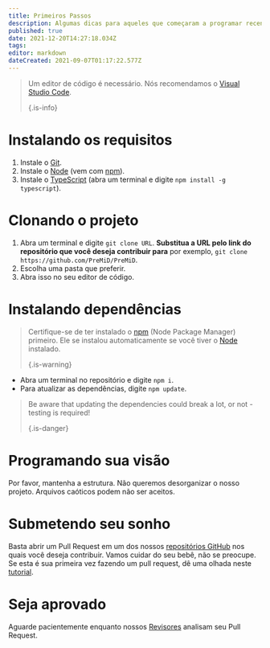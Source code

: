 ```yaml
---
title: Primeiros Passos
description: Algumas dicas para aqueles que começaram a programar recentemente
published: true
date: 2021-12-20T14:27:18.034Z
tags:
editor: markdown
dateCreated: 2021-09-07T01:17:22.577Z
---
```


> Um editor de código é necessário. Nós recomendamos o [Visual Studio Code](https://code.visualstudio.com/). 
> 
> {.is-info}

# Instalando os requisitos
1. Instale o [Git](https://git-scm.com/).
2. Instale o [Node](https://nodejs.org/en/) (vem com [npm](https://www.npmjs.com/)).
3. Instale o [TypeScript](https://www.typescriptlang.org/index.html#download-links) (abra um terminal e digite `npm install -g typescript`).

# Clonando o projeto
1. Abra um terminal e digite `git clone URL`. **Substitua a URL pelo link do repositório que você deseja contribuir para** por exemplo, `git clone https://github.com/PreMiD/PreMiD`.
2. Escolha uma pasta que preferir.
3. Abra isso no seu editor de código.

# Instalando dependências
> Certifique-se de ter instalado o [npm](https://www.npmjs.com/) (Node Package Manager) primeiro. Ele se instalou automaticamente se você tiver o [Node](https://nodejs.org/en/) instalado. 
> 
> {.is-warning}

- Abra um terminal no repositório e digite `npm i`.
- Para atualizar as dependências, digite `npm update`.

> Be aware that updating the dependencies could break a lot, or not - testing is required! 
> 
> {.is-danger}

# Programando sua visão
Por favor, mantenha a estrutura. Não queremos desorganizar o nosso projeto. Arquivos caóticos podem não ser aceitos.

# Submetendo seu sonho
Basta abrir um Pull Request em um dos nossos [repositórios GitHub](https://github.com/PreMiD/) nos quais você deseja contribuir. Vamos cuidar do seu bebê, não se preocupe. Se esta é sua primeira vez fazendo um pull request, dê uma olhada neste [tutorial](https://help.github.com/en/articles/creating-a-pull-request).

# Seja aprovado
Aguarde pacientemente enquanto nossos [Revisores](https://docs.premid.app/en/dev/presence/guidelines#presence-reviewers) analisam seu Pull Request.

